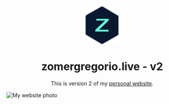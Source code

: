 <div align="center">
  <img src="https://raw.githubusercontent.com/zomeru/zomergregorio/main/img/logo.png" alt="Logo" width="100px" height="100px"/>
</div>
<h1 align="center">zomergregorio.live - v2</h1>
<p align="center">This is version 2 of my <a href="https://zomeru.github.io/zomergregorio/" target="_blank">personal website</a>.</p>
<img src="https://i.imgur.com/radNSTM.png" alt="My website photo" />
